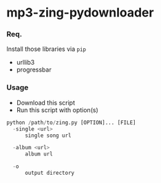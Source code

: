 mp3-zing-pydownloader
=====================

### Req.

Install those libraries via `pip`
- urllib3
- progressbar

### Usage

- Download this script
- Run this script with option(s)

``` python
python /path/to/zing.py [OPTION]... [FILE]
  -single <url>
      single song url

  -album <url>  
      album url

  -o
      output directory

```
